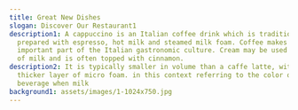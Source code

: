 ```yaml
---
title: Great New Dishes
slogan: Discover Our Restaurant1
description1: A cappuccino is an Italian coffee drink which is traditionally
  prepared with espresso, hot milk and steamed milk foam. Coffee makes up a very
  important part of the Italian gastronomic culture. Cream may be used instead
  of milk and is often topped with cinnamon.
description2: It is typically smaller in volume than a caffe latte, with a
  thicker layer of micro foam. in this context referring to the color of the
  beverage when milk
background1: assets/images/1-1024x750.jpg
---
```

